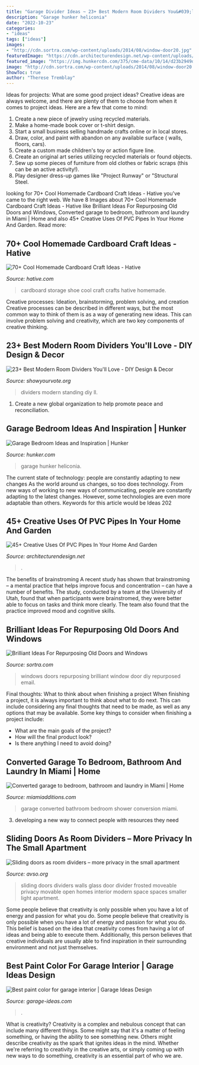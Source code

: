 ```yaml
---
title: "Garage Divider Ideas ~ 23+ Best Modern Room Dividers You&#039;ll Love"
description: "Garage hunker heliconia"
date: "2022-10-23"
categories:
- "ideas"
tags: ["ideas"]
images:
- "http://cdn.sortra.com/wp-content/uploads/2014/08/window-door20.jpg"
featuredImage: "https://cdn.architecturendesign.net/wp-content/uploads/2016/04/AD-Creative-Uses-of-PVC-Pipes-in-Your-Home-and-Garden-35.jpg"
featured_image: "https://img.hunkercdn.com/375/cme-data/10/14/d23b2949d09a49e3a83ca218523cc8ba.jpg"
image: "http://cdn.sortra.com/wp-content/uploads/2014/08/window-door20.jpg"
ShowToc: true
author: "Therese Tremblay"
---
```



Ideas for projects: What are some good project ideas?
Creative ideas are always welcome, and there are plenty of them to choose from when it comes to project ideas. Here are a few that come to mind: 
1. Create a new piece of jewelry using recycled materials.
2. Make a home-made book cover or t-shirt design.
3. Start a small business selling handmade crafts online or in local stores.
4. Draw, color, and paint with abandon on any available surface ( walls, floors, cars).
5. Create a custom made children's toy or action figure line. 
6. Create an original art series utilizing recycled materials or found objects.
7. Sew up some pieces of furniture from old clothes or fabric scraps (this can be an active activity!). 
8. Play designer dress-up games like "Project Runway" or "Structural Steel.

	

		
looking for 70+ Cool Homemade Cardboard Craft Ideas - Hative you've came to the right web. We have 8 Images about 70+ Cool Homemade Cardboard Craft Ideas - Hative like Brilliant Ideas For Repurposing Old Doors and Windows, Converted garage to bedroom, bathroom and laundry in Miami | Home and also 45+ Creative Uses Of PVC Pipes In Your Home And Garden. Read more:
		
    
## 70+ Cool Homemade Cardboard Craft Ideas - Hative

<img loading=lazy src="https://hative.com/wp-content/uploads/2014/04/cardboard-crafts/13-cardboard-shoe-storage.jpg" onerror="this.onerror=null;this.src='https://tse3.mm.bing.net/th?id=OIP.9Pa96wJwxVCW1WZjrLNPSAHaI0&amp;pid=15.1';" alt="70+ Cool Homemade Cardboard Craft Ideas - Hative">

_Source: hative.com_

>cardboard storage shoe cool craft crafts hative homemade. 

	

Creative processes: Ideation, brainstorming, problem solving, and creation
Creative processes can be described in different ways, but the most common way to think of them is as a way of generating new ideas. This can involve problem solving and creativity, which are two key components of creative thinking.

    
## 23+ Best Modern Room Dividers You&#039;ll Love - DIY Design &amp; Decor

<img loading=lazy src="https://showyourvote.org/wp-content/uploads/2017/04/Free-Standing-Room-Dividers-rachelcarter.me_.jpg" onerror="this.onerror=null;this.src='https://tse4.mm.bing.net/th?id=OIP.Ybg54fuVzijyw0X4K5C53gHaLH&amp;pid=15.1';" alt="23+ Best Modern Room Dividers You&#039;ll Love - DIY Design &amp; Decor">

_Source: showyourvote.org_

>dividers modern standing diy ll. 

	

1. Create a new global organization to help promote peace and reconciliation.

    
## Garage Bedroom Ideas And Inspiration | Hunker

<img loading=lazy src="https://img.hunkercdn.com/375/cme-data/10/14/d23b2949d09a49e3a83ca218523cc8ba.jpg" onerror="this.onerror=null;this.src='https://tse3.mm.bing.net/th?id=OIP.O3erlPNz0FKRZDpHegCNswAAAA&amp;pid=15.1';" alt="Garage Bedroom Ideas and Inspiration | Hunker">

_Source: hunker.com_

>garage hunker heliconia. 

	

The current state of technology: people are constantly adapting to new changes
As the world around us changes, so too does technology. From new ways of working to new ways of communicating, people are constantly adapting to the latest changes. However, some technologies are even more adaptable than others. Keywords for this article would be Ideas 202
    
## 45+ Creative Uses Of PVC Pipes In Your Home And Garden

<img loading=lazy src="https://cdn.architecturendesign.net/wp-content/uploads/2016/04/AD-Creative-Uses-of-PVC-Pipes-in-Your-Home-and-Garden-35.jpg" onerror="this.onerror=null;this.src='https://tse3.mm.bing.net/th?id=OIP.cQ7yfa_ZJ2tMW5HRXQE0HAHaGp&amp;pid=15.1';" alt="45+ Creative Uses Of PVC Pipes In Your Home And Garden">

_Source: architecturendesign.net_

>. 

	

The benefits of brainstroming
A recent study has shown that brainstroming – a mental practice that helps improve focus and concentration – can have a number of benefits. The study, conducted by a team at the University of Utah, found that when participants were brainstromed, they were better able to focus on tasks and think more clearly. The team also found that the practice improved mood and cognitive skills.

    
## Brilliant Ideas For Repurposing Old Doors And Windows

<img loading=lazy src="http://cdn.sortra.com/wp-content/uploads/2014/08/window-door20.jpg" onerror="this.onerror=null;this.src='https://tse1.mm.bing.net/th?id=OIP.10DlvW_o8Jt90i8ukIZJtAHaOv&amp;pid=15.1';" alt="Brilliant Ideas For Repurposing Old Doors and Windows">

_Source: sortra.com_

>windows doors repurposing brilliant window door diy repurposed email. 

	

Final thoughts: What to think about when finishing a project
When finishing a project, it is always important to think about what to do next. This can include considering any final thoughts that need to be made, as well as any options that may be available. Some key things to consider when finishing a project include:
- What are the main goals of the project?
- How will the final product look?
- Is there anything I need to avoid doing?

    
## Converted Garage To Bedroom, Bathroom And Laundry In Miami | Home

<img loading=lazy src="http://miamiadditions.com/wp-content/uploads/2018/11/converted-garage-04.jpg" onerror="this.onerror=null;this.src='https://tse4.mm.bing.net/th?id=OIP.k9da3GHQTjqp5eN1XcUR7gHaJ3&amp;pid=15.1';" alt="Converted garage to bedroom, bathroom and laundry in Miami | Home">

_Source: miamiadditions.com_

>garage converted bathroom bedroom shower conversion miami. 

	

3. developing a new way to connect people with resources they need 

    
## Sliding Doors As Room Dividers – More Privacy In The Small Apartment

<img loading=lazy src="http://www.avso.org/wp-content/uploads/files/8/4/3/sliding-doors-as-room-dividers-more-privacy-in-the-small-apartment-18-843.jpg" onerror="this.onerror=null;this.src='https://tse2.mm.bing.net/th?id=OIP.a3re1OVxQYI3y9UAtM51gAHaFr&amp;pid=15.1';" alt="Sliding doors as room dividers – more privacy in the small apartment">

_Source: avso.org_

>sliding doors dividers walls glass door divider frosted moveable privacy movable open homes interior modern space spaces smaller light apartment. 

	

Some people believe that creativity is only possible when you have a lot of energy and passion for what you do.
Some people believe that creativity is only possible when you have a lot of energy and passion for what you do. This belief is based on the idea that creativity comes from having a lot of ideas and being able to execute them. Additionally, this person believes that creative individuals are usually able to find inspiration in their surrounding environment and not just themselves.

    
## Best Paint Color For Garage Interior | Garage Ideas Design

<img loading=lazy src="https://garage-ideas.com/wp-content/uploads/2020/04/Best-paint-color-for-garage-interior-7.jpg" onerror="this.onerror=null;this.src='https://tse2.mm.bing.net/th?id=OIP._1ZbQwq_G3G3C4VWGk9nIAHaE7&amp;pid=15.1';" alt="Best paint color for garage interior | Garage Ideas Design">

_Source: garage-ideas.com_

>. 

	

What is creativity?
Creativity is a complex and nebulous concept that can include many different things. Some might say that it's a matter of feeling something, or having the ability to see something new. Others might describe creativity as the spark that ignites ideas in the mind. Whether we're referring to creativity in the creative arts, or simply coming up with new ways to do something, creativity is an essential part of who we are.

